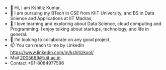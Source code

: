 - 👋 Hi, I am Kshitiz Kumar, 
- 👀 I am pursuing my BTech in CSE from KIIT University, and BS in Data Science and Applications at IIT Madras,
- 🌱 I love learning and exploring about Data Science, cloud computing and Programming. I enjoy talking about startups, technology, and life in general.
- 💞️ I’m looking to collaborate on any good project,
- 📫 You can reach to me by LinkedIn https://www.linkedin.com/in/kshitizkool/
-  Mail 2005669@kiit.ac.in 
-  Contact +91-8084977596
